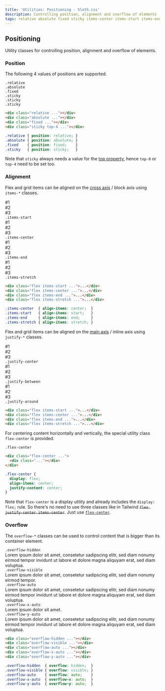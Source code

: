 ```yaml
---
title: 'Utilities: Positioning - Sloth.css'
description: Controlling position, alignment and overflow of elements
tags: relative absolute fixed sticky items-center items-start items-end items-stretch flex-center scroll overflow-hidden overflow-visible overflow-auto overflow-x-auto overflow-y-auto
---
```


## Positioning

Utility classes for controlling position, alignment and overflow of elements.

### Position

The following 4 values of positions are supported.

<div class="demo flex flex-wrap gap-4 relative">
  <div class="bg-muted w-48 h-32 rounded relative">
    <div class="relative top-4 left-4 bg-accent-variant w-32 h-16 rounded p-1">
      <code>.relative</code>
    </div>
  </div>
  <div class="bg-muted w-48 h-32 rounded relative">
    <div class="absolute bottom-4 right-4 bg-accent-variant w-32 h-16 rounded p-1">
      <code>.absolute</code>
    </div>
  </div>
  <div class="bg-muted w-48 h-32 rounded overflow-y-auto">
    <div class="absolute bg-accent-variant w-32 h-16 rounded p-1 m-4">
      <code>.fixed</code>
    </div>
    <div class="w-full h-64"></div>
  </div>
  <div class="bg-muted w-48 h-32 rounded overflow-y-auto">
    <div>
      <div class="sticky top-4 left-4 bg-accent-variant w-32 h-8 p-1 rounded"><code>.sticky</code></div>
      <div class="w-full h-32"></div>
    </div>
    <div>
      <div class="sticky top-4 left-4 bg-accent w-32 h-8 p-1 rounded"><code>.sticky</code></div>
      <div class="w-full h-32"></div>
    </div>
    <div>
      <div class="sticky top-4 left-4 bg-accent-variant w-32 h-8 p-1 rounded"><code>.sticky</code></div>
      <div class="w-full h-32"></div>
    </div>
  </div>
</div>

```html
<div class="relative ..."></div>
<div class="absolute ..."></div>
<div class="fixed ..."></div>
<div class="sticky top-4 ..."></div>
```

```css
.relative { position: relative; }
.absolute { position: absolute; }
.fixed    { position: fixed;    }
.sticky   { position: sticky;   }
```

<p class="callout accent">
  Note that <code>sticky</code> always needs a value for the <a href="https://developer.mozilla.org/en-US/docs/Web/CSS/top" target="_blank">top property</a>, hence <code>top-0</code> or <code>top-4</code> need to be set too.
</p>

### Alignment

Flex and grid items can be aligned on the [cross axis](https://developer.mozilla.org/en-US/docs/Glossary/Cross_Axis) / block axis using `items-*` classes.

<div class="demo flex flex-wrap gap-4">
  <div class="flex-col gap-4 bg-muted p-4 rounded">
    <div class="flex gap-1 items-start justify-center">
      <div class="text-light bg-accent-variant flex-center rounded h-8 w-8 font-mono font-bold">#1</div>
      <div class="text-light bg-accent-variant flex-center rounded h-16 w-8 font-mono font-bold">#2</div>
      <div class="text-light bg-accent-variant flex-center rounded w-8 font-mono font-bold">#3</div>
    </div>
    <div class="flex-center"><code>.items-start</code></div>
  </div>
  <div class="flex-col gap-4 bg-muted p-4 rounded">
    <div class="flex gap-1 items-center justify-center">
      <div class="text-light bg-accent-variant flex-center rounded h-8 w-8 font-mono font-bold">#1</div>
      <div class="text-light bg-accent-variant flex-center rounded h-16 w-8 font-mono font-bold">#2</div>
      <div class="text-light bg-accent-variant flex-center rounded w-8 font-mono font-bold">#3</div>
    </div>
    <div class="flex-center"><code>.items-center</code></div>
  </div>
  <div class="flex-col gap-4 bg-muted p-4 rounded">
    <div class="flex gap-1 items-end justify-center">
      <div class="text-light bg-accent-variant flex-center rounded h-8 w-8 font-mono font-bold">#1</div>
      <div class="text-light bg-accent-variant flex-center rounded h-16 w-8 font-mono font-bold">#2</div>
      <div class="text-light bg-accent-variant flex-center rounded w-8 font-mono font-bold">#3</div>
    </div>
    <div class="flex-center"><code>.items-end</code></div>
  </div>
  <div class="flex-col gap-4 bg-muted p-4 rounded">
    <div class="flex gap-1 items-stretch justify-center">
      <div class="text-light bg-accent-variant flex-center rounded w-8 font-mono font-bold">#1</div>
      <div class="text-light bg-accent-variant flex-center rounded h-16 w-8 font-mono font-bold">#2</div>
      <div class="text-light bg-accent-variant flex-center rounded w-8 font-mono font-bold">#3</div>
    </div>
    <div class="flex-center"><code>.items-stretch</code></div>
  </div>
</div>

```html
<div class="flex items-start ...">...</div>
<div class="flex items-center ...">...</div>
<div class="flex items-end ...">...</div>
<div class="flex items-stretch ...">...</div>
```

```css
.items-center  { align-items: center;  }
.items-start   { align-items: start;   }
.items-end     { align-items: end;     }
.items-stretch { align-items: stretch; }
```

Flex and grid items can be aligned on the [main axis](https://developer.mozilla.org/en-US/docs/Glossary/Main_Axis) / inline axis using `justify-*` classes.

<div class="demo flex flex-wrap gap-4">
  <div class="flex-col gap-4 w-64 bg-muted p-4 rounded">
    <div class="flex gap-1 justify-center">
      <div class="text-light bg-accent-variant flex-center rounded h-8 w-8 font-mono font-bold">#1</div>
      <div class="text-light bg-accent-variant flex-center rounded h-8 w-8 font-mono font-bold">#2</div>
      <div class="text-light bg-accent-variant flex-center rounded h-8 w-8 font-mono font-bold">#3</div>
    </div>
    <div class="flex-center"><code>.justify-center</code></div>
  </div>
  <div class="flex-col gap-4 w-64 bg-muted p-4 rounded">
    <div class="flex gap-1 justify-between">
      <div class="text-light bg-accent-variant flex-center rounded h-8 w-8 font-mono font-bold">#1</div>
      <div class="text-light bg-accent-variant flex-center rounded h-8 w-8 font-mono font-bold">#2</div>
      <div class="text-light bg-accent-variant flex-center rounded h-8 w-8 font-mono font-bold">#3</div>
    </div>
    <div class="flex-center"><code>.justify-between</code></div>
  </div>
  <div class="flex-col gap-4 w-64 bg-muted p-4 rounded">
    <div class="flex gap-1 justify-around">
      <div class="text-light bg-accent-variant flex-center rounded h-8 w-8 font-mono font-bold">#1</div>
      <div class="text-light bg-accent-variant flex-center rounded h-8 w-8 font-mono font-bold">#2</div>
      <div class="text-light bg-accent-variant flex-center rounded h-8 w-8 font-mono font-bold">#3</div>
    </div>
    <div class="flex-center"><code>.justify-around</code></div>
  </div>
</div>

```html
<div class="flex items-start ...">...</div>
<div class="flex items-center ...">...</div>
<div class="flex items-end ...">...</div>
<div class="flex items-stretch ...">...</div>
```

For centering content horizontally and vertically, the special utility class `flex-center` is provided.

<div class="demo">
  <div class="flex-col gap-4 w-32 bg-muted p-4 rounded">
    <div class="flex-center h-32">
      <div class="text-light bg-accent-variant flex-center rounded h-8 w-8 font-mono font-bold"></div>
    </div>
    <div class="flex-center"><code>.flex-center</code></div>
  </div>
</div>

```html
<div class="flex-center ...">
  <div class="..."></div>
</div>
```

```css
.flex-center {
  display: flex;
  align-items: center;
  justify-content: center;
}
```

<p class="callout accent">
  Note that <code>flex-center</code> is a display utility and already includes the <code>display: flex;</code> rule. So there's no need to use three classes like in Tailwind <del><code>flex justify-center items-center</code></del>. Just use <ins><code>flex-center</code></ins>.
</p>

### Overflow

The `overflow-*` classes can be used to control content that is bigger than its container element.

<div class="demo flex flex-wrap gap-4 relative">
  <div class="overflow-hidden bg-muted w-48 h-32 p-4 rounded flex-col gap-4 items-start">
    <code>.overflow-hidden</code>
    <div class="bg-accent-variant rounded w-48 p-4">
      Lorem ipsum dolor sit amet, consetetur sadipscing elitr, sed diam nonumy eirmod tempor invidunt ut labore et dolore magna aliquyam erat, sed diam voluptua.
    </div>
  </div>
  <div class="overflow-visible bg-muted w-48 h-32 p-4 rounded flex-col gap-4 items-start">
    <code>.overflow-visible</code>
    <div class="bg-accent-variant rounded w-48 p-4">
      Lorem ipsum dolor sit amet, consetetur sadipscing elitr, sed diam nonumy eirmod tempor.
    </div>
  </div>
  <div class="overflow-auto bg-muted w-48 h-32 p-4 rounded flex-col gap-4 items-start">
    <code>.overflow-auto</code>
    <div class="bg-accent-variant rounded w-48 p-4">
      Lorem ipsum dolor sit amet, consetetur sadipscing elitr, sed diam nonumy eirmod tempor invidunt ut labore et dolore magna aliquyam erat, sed diam voluptua.
    </div>
  </div>
  <div class="overflow-x-auto bg-muted w-48 h-32 p-4 rounded flex-col gap-4 items-start">
    <code>.overflow-x-auto</code>
    <div class="bg-accent-variant rounded w-64 p-4">
      Lorem ipsum dolor sit amet.
    </div>
  </div>
  <div class="overflow-y-auto bg-muted w-48 h-32 p-4 rounded flex-col gap-4 items-start">
    <code>.overflow-y-auto</code>
    <div class="bg-accent-variant rounded p-4">
      Lorem ipsum dolor sit amet, consetetur sadipscing elitr, sed diam nonumy eirmod tempor invidunt ut labore et dolore magna aliquyam erat, sed diam voluptua.
    </div>
  </div>
</div>

```html
<div class="overflow-hidden ..."></div>
<div class="overflow-visible ..."></div>
<div class="overflow-auto ..."></div>
<div class="overflow-x-auto ..."></div>
<div class="overflow-y-auto ..."></div>
```

```css
.overflow-hidden  { overflow: hidden;  }
.overflow-visible { overflow: visible; }
.overflow-auto    { overflow: auto;    }
.overflow-x-auto  { overflow-x: auto;  }
.overflow-y-auto  { overflow-y: auto;  }
```
